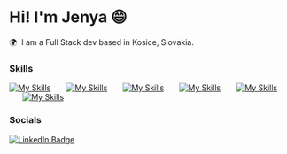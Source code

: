 Hi! I'm Jenya 😄
========================================================================================================================================

🌍  I am a Full Stack dev based in Kosice, Slovakia.
<br/>

### Skills

[![My Skills](https://skillicons.dev/icons?i=tailwind,scss)](https://skillicons.dev) &nbsp;&nbsp;&nbsp;&nbsp;&nbsp; [![My Skills](https://skillicons.dev/icons?i=js,ts)](https://skillicons.dev) &nbsp;&nbsp;&nbsp;&nbsp;&nbsp; [![My Skills](https://skillicons.dev/icons?i=react,next)](https://skillicons.dev) &nbsp;&nbsp;&nbsp;&nbsp;&nbsp; [![My Skills](https://skillicons.dev/icons?i=nodejs,nest)](https://skillicons.dev) &nbsp;&nbsp;&nbsp;&nbsp;&nbsp; [![My Skills](https://skillicons.dev/icons?i=docker,python)](https://skillicons.dev)
&nbsp;&nbsp;&nbsp;&nbsp;&nbsp; [![My Skills](https://skillicons.dev/icons?i=jest,figma)](https://skillicons.dev) 
<br/>

### Socials

<div id="badges">
  <a href="https://www.linkedin.com/in/evgeniy-korolenko/">
    <img src="https://img.shields.io/badge/LinkedIn-blue?style=for-the-badge&logo=linkedin&logoColor=white" alt="LinkedIn Badge"/>
  </a>
</div>
